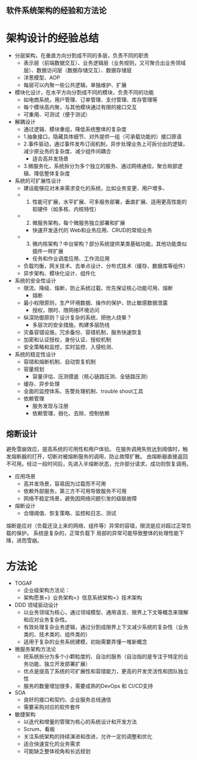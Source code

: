 软件系统架构的经验和方法论
----

# 架构设计的经验总结

+ 分层架构，在垂直方向分割成不同的多层，负责不同的职责
    + 表示层（前端数据交互）、业务逻辑层（业务规则，又可聚合出业务领域层）、数据访问层（数据存储交互）、数据存储层
    + 洋葱模型、AOP
    + 每层可以内聚一些公共逻辑，单独维护、扩展
+ 模块化设计，在水平方向分割成不同的模块，负责不同的功能
    + 如电商系统，用户管理、订单管理、支付管理、库存管理等
    + 每个模块高内聚，与其他模块通过有限的接口交互
    + 可重用、可测试（便于测试）
+ 解耦设计
    + 通过逻辑、模块重组，降低系统整体的复杂度
    + 1.抽象接口，隐藏具体细节、对外提供一组（可承载功能的）接口原语
    + 2.事件驱动，通过事件发布订阅机制，异步处理业务上可拆分出的逻辑，减少原业务的复杂度、减少组件间耦合
        + 适合高并发场景
    + 3.微服务化，系统拆分为多个独立的服务、通过网络通信，聚合局部逻辑、降低整体复杂度
+ 系统的可扩展性设计
    + 建设能够应对未来需求变化的系统，比如业务变更、用户增多、
    + 1. 性能可扩展，水平扩展、可多服务部署，垂直扩展、适用更高性能的软硬件（如多核、内核特性）
    + 2. 微服务架构，每个微服务独立部署和扩展
        + 快速开发迭代的 Web和业务应用、CRUD的常规业务
    + 3. 微内核架构？中台架构？部分系统提供某类基础功能，其他功能类似插件一样扩展
        + 任务和作业调度应用、工作流应用
    + 负载均衡，网关技术、去单点设计、分布式技术（缓存、数据库等组件）
    + 异步架构、模块化设计、组件化
+ 系统的安全性设计
    + 限流、降级、熔断，防止系统过载、优先保证核心功能可用、熔断
        + 熔断
    + 最小权限原则，生产环境数据、操作的保护，防止敏感数据泄露
        + 授权，限时、限网络环境访问
    + 纵深防御原则？设计复杂的系统、把他人绕晕？
        + 多层次的安全措施，构建多层防线
    + 灾备容错设施，冗余备份、容错机制，服务快速恢复
    + 加密和认证授权，身份认证、授权机制
    + 安全策略和监控，实时监控、入侵检测、
+ 系统的稳定性设计
    + 容错和熔断机制、自动恢复机制
    + 容量规划
        + 容量评估、压测摸底（核心链路压测、全链路压测）
    + 缓存、异步处理
    + 全面的监控体系、告警处理机制、trouble shoot工具
    + 依赖管理
        + 服务发现与注册
        + 依赖管理，弱化、去除、控制依赖

## 熔断设计
避免雪崩效应，提高系统的可用性和用户体验。
在服务调用失败达到阈值时，触发熔断器的打开，切断对被熔断服务的调用，防止故障扩散。
由熔断器直接返回不可用。经过一段时间后，先进入半熔断状态，允许部分请求，成功则恢复调用。
+ 应用场景
    + 高并发场景，容易因为过载而不可用
    + 依赖外部服务，第三方不可用导致服务不可用
    + 网络不稳定场景，避免因网络问题引发的级联故障
+ 熔断设计
    + 合理阈值、恢复策略、监控和日志、测试

熔断是应对（负载还没上来的网络、组件等）异常的容错，限流是应对超过正常负载的保护。
系统是复杂的，正常负载下 局部的异常可能导致整体的处理性能下降，进而雪崩。


# 方法论
+ TOGAF
    + 企业级架构方法论：
    + 架构愿景=》业务架构=》信息系统架构=》技术架构
+ DDD 领域驱动设计
    + 以业务领域为核心，通过领域模型、通用语言、限界上下文等概念来理解和应对业务复杂性。
    + 有效处理复杂业务逻辑，通过分割成限界上下文减少系统的复杂性（业务类的、技术类的、组件类的）
    + 适用于复杂的业务系统建模，初始需要弄懂一堆新概念
+ 微服务架构方法论
    + 把系统拆分为多个小颗粒度的、自治的服务（自治指的是专注于特定的业务功能、独立开发部署扩展）
    + 优点是提高了系统的可扩展性和容错能力，更高的开发灵活性和团队独立性
    + 服务的数量增加很多，需要成熟的DevOps 和 CI/CD支持
+ SOA
    + 良好的接口和契约、企业服务总线通信
    + 需要采购对应的软件套件
+ 敏捷架构
    + 以迭代和增量的管理为核心的系统设计和开发方法
    + Scrum、看板
    + 关注系统架构的持续演进和改进，允许一定的调整和优化
    + 适合快速变化的业务需求
    + 可能缺乏整体视角和长远规划

